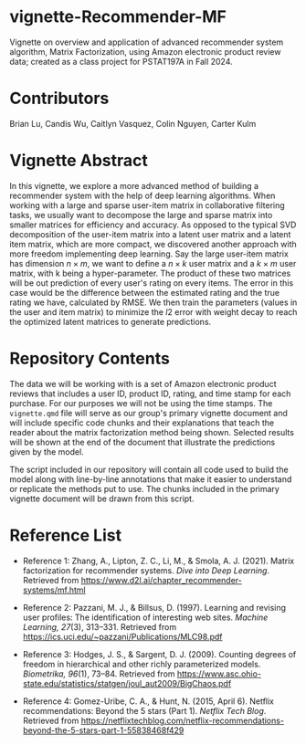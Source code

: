 # vignette-Recommender-MF

Vignette on overview and application of advanced recommender system algorithm, Matrix Factorization, using Amazon electronic product review data; created as a class project for PSTAT197A in Fall 2024.

# Contributors

Brian Lu, Candis Wu, Caitlyn Vasquez, Colin Nguyen, Carter Kulm


# Vignette Abstract

In this vignette, we explore a more advanced method of building a recommender system with the help of deep learning algorithms. When working with a large and sparse user-item matrix in collaborative filtering tasks, we usually want to decompose the large and sparse matrix into smaller matrices for efficiency and accuracy. As opposed to the typical SVD decomposition of the user-item matrix into a latent user matrix and a latent item matrix, which are more compact, we discovered another approach with more freedom implementing deep learning. Say the large user-item matrix has dimension $n \times m$, we want to define a $n \times k$ user matrix and a $k \times m$ user matrix, with k being a hyper-parameter. The product of these two matrices will be out prediction of every user's rating on every items. The error in this case would be the difference between the estimated rating and the true rating we have, calculated by RMSE. We then train the parameters (values in the user and item matrix) to minimize the $l2$ error with weight decay to reach the optimized latent matrices to generate predictions.


# Repository Contents

The data we will be working with is a set of Amazon electronic product reviews that includes a user ID, product ID, rating, and time stamp for each purchase. For our purposes we will not be using the time stamps. 
The `vignette.qmd` file will serve as our group's primary vignette document and will include specific code chunks and their explanations that teach the reader about the matrix factorization method being shown. Selected results will be shown at the end of the document that illustrate the predictions given by the model. 

The script included in our repository will contain all code used to build the model along with line-by-line annotations that make it easier to understand or replicate the methods put to use. The chunks included in the primary vignette document will be drawn from this script.


# Reference List

 - Reference 1: Zhang, A., Lipton, Z. C., Li, M., & Smola, A. J. (2021). Matrix factorization for recommender systems. *Dive into Deep Learning*. Retrieved from https://www.d2l.ai/chapter_recommender-systems/mf.html

 - Reference 2: Pazzani, M. J., & Billsus, D. (1997). Learning and revising user profiles: The identification of interesting web sites. *Machine Learning, 27*(3), 313–331. Retrieved from https://ics.uci.edu/~pazzani/Publications/MLC98.pdf
 
 - Reference 3: Hodges, J. S., & Sargent, D. J. (2009). Counting degrees of freedom in hierarchical and other richly parameterized models. *Biometrika, 96*(1), 73–84. Retrieved from https://www.asc.ohio-state.edu/statistics/statgen/joul_aut2009/BigChaos.pdf
 
 - Reference 4: Gomez-Uribe, C. A., & Hunt, N. (2015, April 6). Netflix recommendations: Beyond the 5 stars (Part 1). *Netflix Tech Blog*. Retrieved from https://netflixtechblog.com/netflix-recommendations-beyond-the-5-stars-part-1-55838468f429